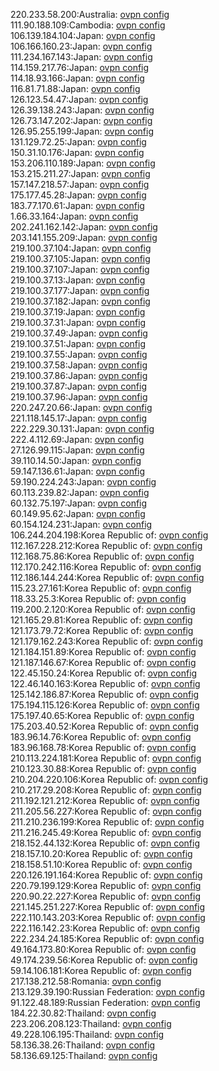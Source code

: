 220.233.58.200:Australia: [ovpn config](vpn/220_233_58_200.ovpn)  
111.90.188.109:Cambodia: [ovpn config](vpn/111_90_188_109.ovpn)  
106.139.184.104:Japan: [ovpn config](vpn/106_139_184_104.ovpn)  
106.166.160.23:Japan: [ovpn config](vpn/106_166_160_23.ovpn)  
111.234.167.143:Japan: [ovpn config](vpn/111_234_167_143.ovpn)  
114.159.217.76:Japan: [ovpn config](vpn/114_159_217_76.ovpn)  
114.18.93.166:Japan: [ovpn config](vpn/114_18_93_166.ovpn)  
116.81.71.88:Japan: [ovpn config](vpn/116_81_71_88.ovpn)  
126.123.54.47:Japan: [ovpn config](vpn/126_123_54_47.ovpn)  
126.39.138.243:Japan: [ovpn config](vpn/126_39_138_243.ovpn)  
126.73.147.202:Japan: [ovpn config](vpn/126_73_147_202.ovpn)  
126.95.255.199:Japan: [ovpn config](vpn/126_95_255_199.ovpn)  
131.129.72.25:Japan: [ovpn config](vpn/131_129_72_25.ovpn)  
150.31.10.176:Japan: [ovpn config](vpn/150_31_10_176.ovpn)  
153.206.110.189:Japan: [ovpn config](vpn/153_206_110_189.ovpn)  
153.215.211.27:Japan: [ovpn config](vpn/153_215_211_27.ovpn)  
157.147.218.57:Japan: [ovpn config](vpn/157_147_218_57.ovpn)  
175.177.45.28:Japan: [ovpn config](vpn/175_177_45_28.ovpn)  
183.77.170.61:Japan: [ovpn config](vpn/183_77_170_61.ovpn)  
1.66.33.164:Japan: [ovpn config](vpn/1_66_33_164.ovpn)  
202.241.162.142:Japan: [ovpn config](vpn/202_241_162_142.ovpn)  
203.141.155.209:Japan: [ovpn config](vpn/203_141_155_209.ovpn)  
219.100.37.104:Japan: [ovpn config](vpn/219_100_37_104.ovpn)  
219.100.37.105:Japan: [ovpn config](vpn/219_100_37_105.ovpn)  
219.100.37.107:Japan: [ovpn config](vpn/219_100_37_107.ovpn)  
219.100.37.13:Japan: [ovpn config](vpn/219_100_37_13.ovpn)  
219.100.37.177:Japan: [ovpn config](vpn/219_100_37_177.ovpn)  
219.100.37.182:Japan: [ovpn config](vpn/219_100_37_182.ovpn)  
219.100.37.19:Japan: [ovpn config](vpn/219_100_37_19.ovpn)  
219.100.37.31:Japan: [ovpn config](vpn/219_100_37_31.ovpn)  
219.100.37.49:Japan: [ovpn config](vpn/219_100_37_49.ovpn)  
219.100.37.51:Japan: [ovpn config](vpn/219_100_37_51.ovpn)  
219.100.37.55:Japan: [ovpn config](vpn/219_100_37_55.ovpn)  
219.100.37.58:Japan: [ovpn config](vpn/219_100_37_58.ovpn)  
219.100.37.86:Japan: [ovpn config](vpn/219_100_37_86.ovpn)  
219.100.37.87:Japan: [ovpn config](vpn/219_100_37_87.ovpn)  
219.100.37.96:Japan: [ovpn config](vpn/219_100_37_96.ovpn)  
220.247.20.66:Japan: [ovpn config](vpn/220_247_20_66.ovpn)  
221.118.145.17:Japan: [ovpn config](vpn/221_118_145_17.ovpn)  
222.229.30.131:Japan: [ovpn config](vpn/222_229_30_131.ovpn)  
222.4.112.69:Japan: [ovpn config](vpn/222_4_112_69.ovpn)  
27.126.99.115:Japan: [ovpn config](vpn/27_126_99_115.ovpn)  
39.110.14.50:Japan: [ovpn config](vpn/39_110_14_50.ovpn)  
59.147.136.61:Japan: [ovpn config](vpn/59_147_136_61.ovpn)  
59.190.224.243:Japan: [ovpn config](vpn/59_190_224_243.ovpn)  
60.113.239.82:Japan: [ovpn config](vpn/60_113_239_82.ovpn)  
60.132.75.197:Japan: [ovpn config](vpn/60_132_75_197.ovpn)  
60.149.95.62:Japan: [ovpn config](vpn/60_149_95_62.ovpn)  
60.154.124.231:Japan: [ovpn config](vpn/60_154_124_231.ovpn)  
106.244.204.198:Korea Republic of: [ovpn config](vpn/106_244_204_198.ovpn)  
112.167.228.212:Korea Republic of: [ovpn config](vpn/112_167_228_212.ovpn)  
112.168.75.86:Korea Republic of: [ovpn config](vpn/112_168_75_86.ovpn)  
112.170.242.116:Korea Republic of: [ovpn config](vpn/112_170_242_116.ovpn)  
112.186.144.244:Korea Republic of: [ovpn config](vpn/112_186_144_244.ovpn)  
115.23.27.161:Korea Republic of: [ovpn config](vpn/115_23_27_161.ovpn)  
118.33.25.3:Korea Republic of: [ovpn config](vpn/118_33_25_3.ovpn)  
119.200.2.120:Korea Republic of: [ovpn config](vpn/119_200_2_120.ovpn)  
121.165.29.81:Korea Republic of: [ovpn config](vpn/121_165_29_81.ovpn)  
121.173.79.72:Korea Republic of: [ovpn config](vpn/121_173_79_72.ovpn)  
121.179.162.243:Korea Republic of: [ovpn config](vpn/121_179_162_243.ovpn)  
121.184.151.89:Korea Republic of: [ovpn config](vpn/121_184_151_89.ovpn)  
121.187.146.67:Korea Republic of: [ovpn config](vpn/121_187_146_67.ovpn)  
122.45.150.24:Korea Republic of: [ovpn config](vpn/122_45_150_24.ovpn)  
122.46.140.163:Korea Republic of: [ovpn config](vpn/122_46_140_163.ovpn)  
125.142.186.87:Korea Republic of: [ovpn config](vpn/125_142_186_87.ovpn)  
175.194.115.126:Korea Republic of: [ovpn config](vpn/175_194_115_126.ovpn)  
175.197.40.65:Korea Republic of: [ovpn config](vpn/175_197_40_65.ovpn)  
175.203.40.52:Korea Republic of: [ovpn config](vpn/175_203_40_52.ovpn)  
183.96.14.76:Korea Republic of: [ovpn config](vpn/183_96_14_76.ovpn)  
183.96.168.78:Korea Republic of: [ovpn config](vpn/183_96_168_78.ovpn)  
210.113.224.181:Korea Republic of: [ovpn config](vpn/210_113_224_181.ovpn)  
210.123.30.88:Korea Republic of: [ovpn config](vpn/210_123_30_88.ovpn)  
210.204.220.106:Korea Republic of: [ovpn config](vpn/210_204_220_106.ovpn)  
210.217.29.208:Korea Republic of: [ovpn config](vpn/210_217_29_208.ovpn)  
211.192.121.212:Korea Republic of: [ovpn config](vpn/211_192_121_212.ovpn)  
211.205.56.227:Korea Republic of: [ovpn config](vpn/211_205_56_227.ovpn)  
211.210.236.199:Korea Republic of: [ovpn config](vpn/211_210_236_199.ovpn)  
211.216.245.49:Korea Republic of: [ovpn config](vpn/211_216_245_49.ovpn)  
218.152.44.132:Korea Republic of: [ovpn config](vpn/218_152_44_132.ovpn)  
218.157.10.20:Korea Republic of: [ovpn config](vpn/218_157_10_20.ovpn)  
218.158.51.10:Korea Republic of: [ovpn config](vpn/218_158_51_10.ovpn)  
220.126.191.164:Korea Republic of: [ovpn config](vpn/220_126_191_164.ovpn)  
220.79.199.129:Korea Republic of: [ovpn config](vpn/220_79_199_129.ovpn)  
220.90.22.227:Korea Republic of: [ovpn config](vpn/220_90_22_227.ovpn)  
221.145.251.227:Korea Republic of: [ovpn config](vpn/221_145_251_227.ovpn)  
222.110.143.203:Korea Republic of: [ovpn config](vpn/222_110_143_203.ovpn)  
222.116.142.23:Korea Republic of: [ovpn config](vpn/222_116_142_23.ovpn)  
222.234.24.185:Korea Republic of: [ovpn config](vpn/222_234_24_185.ovpn)  
49.164.173.80:Korea Republic of: [ovpn config](vpn/49_164_173_80.ovpn)  
49.174.239.56:Korea Republic of: [ovpn config](vpn/49_174_239_56.ovpn)  
59.14.106.181:Korea Republic of: [ovpn config](vpn/59_14_106_181.ovpn)  
217.138.212.58:Romania: [ovpn config](vpn/217_138_212_58.ovpn)  
213.129.39.190:Russian Federation: [ovpn config](vpn/213_129_39_190.ovpn)  
91.122.48.189:Russian Federation: [ovpn config](vpn/91_122_48_189.ovpn)  
184.22.30.82:Thailand: [ovpn config](vpn/184_22_30_82.ovpn)  
223.206.208.123:Thailand: [ovpn config](vpn/223_206_208_123.ovpn)  
49.228.106.195:Thailand: [ovpn config](vpn/49_228_106_195.ovpn)  
58.136.38.26:Thailand: [ovpn config](vpn/58_136_38_26.ovpn)  
58.136.69.125:Thailand: [ovpn config](vpn/58_136_69_125.ovpn)  
